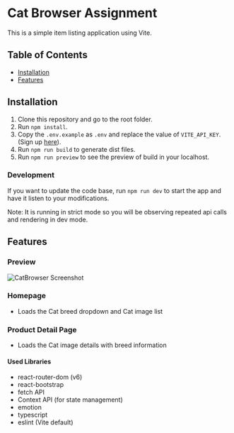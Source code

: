 

# Cat Browser Assignment

This is a simple item listing application using Vite.

## Table of Contents

- [Installation](#installation)
- [Features](#features)


## Installation

1. Clone this repository and go to the root folder.
2.  Run `npm install`.
3. Copy the `.env.example` as `.env` and replace the value of `VITE_API_KEY`. (Sign up [here](https://thecatapi.com/)).
4. Run `npm run build` to generate dist files.
5. Run `npm run preview` to see the preview of build in your localhost.

### Development
If you want to update the code base, run `npm run dev` to start the app and have it listen to your modifications.

Note: It is running in strict mode so you will be observing repeated api calls and rendering in dev mode.

## Features

### Preview
![CatBrowser Screenshot](public/CatBrowserScreenshot.png)

### Homepage
- Loads the Cat breed dropdown and Cat image list
### Product Detail Page
* Loads the Cat image details with breed information

####  Used Libraries


- react-router-dom  (v6)
- react-bootstrap 
- fetch API
- Context API (for state management)  
- emotion
- typescript
- eslint (Vite default)


